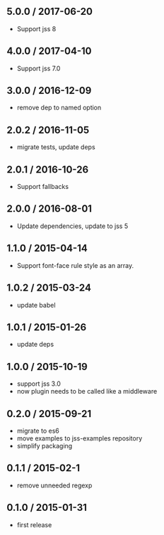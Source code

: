 ## 5.0.0 / 2017-06-20

- Support jss 8

## 4.0.0 / 2017-04-10

- Support jss 7.0

## 3.0.0 / 2016-12-09

-  remove dep to named option

## 2.0.2 / 2016-11-05

- migrate tests, update deps

## 2.0.1 / 2016-10-26

- Support fallbacks

## 2.0.0 / 2016-08-01

- Update dependencies, update to jss 5

## 1.1.0 / 2015-04-14

- Support font-face rule style as an array.

## 1.0.2 / 2015-03-24

- update babel

## 1.0.1 / 2015-01-26

- update deps

## 1.0.0 / 2015-10-19

- support jss 3.0
- now plugin needs to be called like a middleware

## 0.2.0 / 2015-09-21

- migrate to es6
- move examples to jss-examples repository
- simplify packaging

## 0.1.1 / 2015-02-1

- remove unneeded regexp

## 0.1.0 / 2015-01-31

- first release
